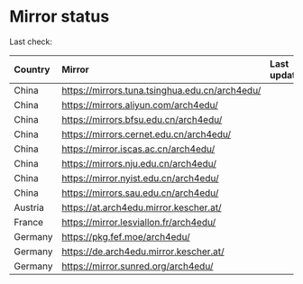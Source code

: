 <script src="./time.js"></script>
# Mirror status
Last check: <script type="text/javascript">localize(1725988706.2320793);</script>

|Country|Mirror|Last update|
|:------|:-----|:----------|
|China|https://mirrors.tuna.tsinghua.edu.cn/arch4edu/|<script type="text/javascript">localize(1725950496);</script>|
|China|https://mirrors.aliyun.com/arch4edu/|<script type="text/javascript">localize(1725950496);</script>|
|China|https://mirrors.bfsu.edu.cn/arch4edu/|<script type="text/javascript">localize(1725950496);</script>|
|China|https://mirrors.cernet.edu.cn/arch4edu/|<script type="text/javascript">localize(1725950496);</script>|
|China|https://mirror.iscas.ac.cn/arch4edu/|<script type="text/javascript">localize(1725950496);</script>|
|China|https://mirrors.nju.edu.cn/arch4edu/|<script type="text/javascript">localize(1725950496);</script>|
|China|https://mirror.nyist.edu.cn/arch4edu/|<script type="text/javascript">localize(1725907282);</script>|
|China|https://mirrors.sau.edu.cn/arch4edu/|<script type="text/javascript">localize(1725950496);</script>|
|Austria|https://at.arch4edu.mirror.kescher.at/|<script type="text/javascript">localize(1725950496);</script>|
|France|https://mirror.lesviallon.fr/arch4edu/|<script type="text/javascript">localize(1725950496);</script>|
|Germany|https://pkg.fef.moe/arch4edu/|<script type="text/javascript">localize(1725950496);</script>|
|Germany|https://de.arch4edu.mirror.kescher.at/|<script type="text/javascript">localize(1725950496);</script>|
|Germany|https://mirror.sunred.org/arch4edu/|<script type="text/javascript">localize(1725950496);</script>|

<script src="./tablefilter/tablefilter.js"></script>
<script src="./table.js"></script>